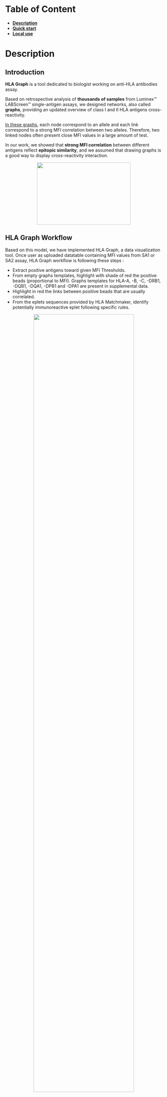 
<link align=center href="https://cusureau.pythonanywhere.com" WEBSITE>

# Table of Content

- [**Description**](#Description)
- [**Quick start**](#QuickStart)
- [**Local use**](#Installation)

# Description

## Introduction

__HLA Graph__ is a tool dedicated to biologist working on anti-HLA antibodies assay. 

Based on retrospective analysis of __thousands of samples__ from Luminex™ LABScreen™ single-antigen assays, we designed networks, also called __graphs__, 
providing an updated overview of class I and II HLA antigens cross-reactivity. 

[In these graphs](https://raw.githubusercontent.com/cedricusureau/HLA_graph/master/figures/b15_exemple.png), each node correspond to an allele and each link correspond to a strong MFI correlation between two alleles. Therefore, two linked nodes often present close MFI values in a large amount of test. 

In our work, we showed that **strong MFI correlation** between different antigens reflect **epitopic similarity**, and we assumed that drawing graphs is a good way to display cross-reactivity interaction.

<p align="center">
  <img width="300" height="200" src="https://raw.githubusercontent.com/cedricusureau/HLA_graph/master/figures/eplet_corr.png">
</p>

## HLA Graph Workflow

Based on this model, we have implemented HLA Graph, a data visualization tool. Once user as uploaded datatable containing MFI values from SA1 or SA2 assay, HLA Graph workflow is following these steps :
   - Extract positive antigens toward given MFI Thresholds.
   - From empty graphs templates, highlight with shade of red the positive beads (proportional to MFI). Graphs templates for HLA-A, -B, -C, -DRB1, -DQB1, -DQA1, -DPB1 and -DPA1 are present in supplemental data.
   - Highlight in red the links between positive beads that are usually correlated.
   - From the eplets sequences provided by HLA Matchmaker, identify potentially immunoreactive eplet following specific rules. 


<p align="center">
  <img width="80%" height="80%" src="https://raw.githubusercontent.com/cedricusureau/HLA_graph/master/figures/HLA_graph_Flowcharts.png">
</p>

## Positive eplet algorithm

Rules that identify an eplet to be potentially immuno-reactive are the following : 
   - **Not reactive** : Eplet carried by one or more of the negative beads.     
   - **Probably reactive** (*displayed in red*) : eplets carried by all of the positive beads.
   - **Potentially reactive** (*displayed in green*) : eplets carried by one or several positive beads. 

Immuno-reactive eplets carried by tested bead could be shared by many antigens which are not included in the Luminex™ LABScreen™ assay. In order to easily check which protein could be targeted by sample antibodies, a colored datatable is generated by __HLA Graph__. This table summarize the whole protein list corresponding to every positive eplets :  

<p align="center">
  <img width="50%" height="50%" src="https://raw.githubusercontent.com/cedricusureau/HLA_graph/master/figures/datatable example.png">
</p>


# Quick Start <a name="QuickStart"></a>

## Input Format 

HLA Graph take as an input an **excel file** with specific shape. In order to use HLA Graph, you must **copy/paste** the MFI values of a sample into this excel file. 
You could find templates of these files here : [SA1](https://github.com/cedricusureau/HLA_graph/blob/master/templates/template_SA1.xls) & [SA2](https://github.com/cedricusureau/HLA_graph/blob/master/templates/template_SA2.xls)

Another way to understand input files shape is to download examples, directly from the websites. Once acquired, you can modify these files by overwriting the MFI values from a new sample : 
<p align="center">
  <img width="110%" height="100%" src="https://raw.githubusercontent.com/cedricusureau/HLA_graph/master/figures/download_examples.png">
</p>

<aside class="notice">
    HLA Graph use the most common kit of Luminex Assay. However, you should check if your laboratory uses the same alleles. If you change any allele name in the input file, the raw could be not considered by HLA Graph. 
</aside>

## Launch Analysis

Once your input file is ready, you can use HLA graph following this simple steps : 

   - Select your input file.
   - Select MFI threshold. Lower MFIs are considered negative. You could not change this threshold once the graph are generated. 
   - Launch Analysis. 
    
<p align="center">
  <img width="110%" height="100%" src="https://raw.githubusercontent.com/cedricusureau/HLA_graph/master/figures/user_help.png">
</p>

## Graph Analysis 

Several kind of informations are displayed on graphs :
 
   1 - **Positive nodes** are colored in red. Link between two positives nodes are displayed in red too. **Positive eplets** are displayed in **red** (*probably reactive eplets*) or **green** (*potentially reactive eplets*)
   
   2 - **Blue nodes** correspond to MFI value **upper than 1000** but lower than given threshold. It indicates to the user that some beads may become positive by decreasing the threshold, thus revealing new positive eplets. 
   
   3 - For **DQ** or **DP** graphs, indicates the **sub-unit** carrying positive eplets. 
  
<p align="center">
  <img width="80%" height="80%" src="https://raw.githubusercontent.com/cedricusureau/HLA_graph/master/figures/DP_example_2.png">
</p>

On this specific graph, users can intuitively see that **9H** is a probably reactive eplet carried by **DPB** subunit and shared by *09:01*, *10:01*, *14:01* and *17:01*.
By clicking on "View all eplet", users can also see other *not tested* alleles carrying 9H (as showed in the table above).


# Local use 

## Installation
```shell script
git clone https://github.com/cedricusureau/HLA_graph.git
cd HLA_graph
conda env create -f environment.yml
```

## Usage 

### Activate environment:
```shell script
conda activate HLA_graph
```
### Run server:
```shell script
python server.py
```
Once running, open a web browser and go to `localhost:5000`

### Run in CLI:

Place any number of input file in `/data/sample_example/SA1` or `/data/sample_example/SA2`. Then run :

```shell script
python -m src.hla_main
```
Output files are generated in `result` folder.
You could change the MFI's treshold with `-c` argument (default: 1000).

```shell script
python -m src.hla_main.py -c 2000
```
